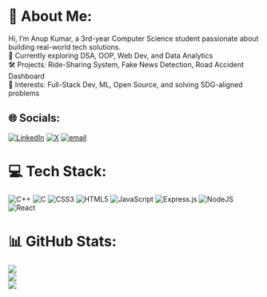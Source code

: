 # 💫 About Me:
Hi, I’m Anup Kumar, a 3rd-year Computer Science student passionate about building real-world tech solutions. <br>🌱 Currently exploring DSA, OOP, Web Dev, and Data Analytics<br>🛠️ Projects: Ride-Sharing System, Fake News Detection, Road Accident Dashboard<br>🎯 Interests: Full-Stack Dev, ML, Open Source, and solving SDG-aligned problems


## 🌐 Socials:
[![LinkedIn](https://img.shields.io/badge/LinkedIn-%230077B5.svg?logo=linkedin&logoColor=white)](https://linkedin.com/in/anup001) [![X](https://img.shields.io/badge/X-black.svg?logo=X&logoColor=white)](https://x.com/anup2702) [![email](https://img.shields.io/badge/Email-D14836?logo=gmail&logoColor=white)](mailto:anupkumar445a@gmail.com) 

# 💻 Tech Stack:
![C++](https://img.shields.io/badge/c++-%2300599C.svg?style=flat&logo=c%2B%2B&logoColor=white) ![C](https://img.shields.io/badge/c-%2300599C.svg?style=flat&logo=c&logoColor=white) ![CSS3](https://img.shields.io/badge/css3-%231572B6.svg?style=flat&logo=css3&logoColor=white) ![HTML5](https://img.shields.io/badge/html5-%23E34F26.svg?style=flat&logo=html5&logoColor=white) ![JavaScript](https://img.shields.io/badge/javascript-%23323330.svg?style=flat&logo=javascript&logoColor=%23F7DF1E) ![Express.js](https://img.shields.io/badge/express.js-%23404d59.svg?style=flat&logo=express&logoColor=%2361DAFB) ![NodeJS](https://img.shields.io/badge/node.js-6DA55F?style=flat&logo=node.js&logoColor=white) ![React](https://img.shields.io/badge/react-%2320232a.svg?style=flat&logo=react&logoColor=%2361DAFB)
# 📊 GitHub Stats:
![](https://github-readme-stats.vercel.app/api?username=anup2702&theme=github_dark_dimmed&hide_border=false&include_all_commits=false&count_private=false)<br/>
![](https://nirzak-streak-stats.vercel.app/?user=anup2702&theme=github_dark_dimmed&hide_border=false)<br/>
![](https://github-readme-stats.vercel.app/api/top-langs/?username=anup2702&theme=github_dark_dimmed&hide_border=false&include_all_commits=false&count_private=false&layout=compact)

<!-- Proudly created with GPRM ( https://gprm.itsvg.in ) -->
